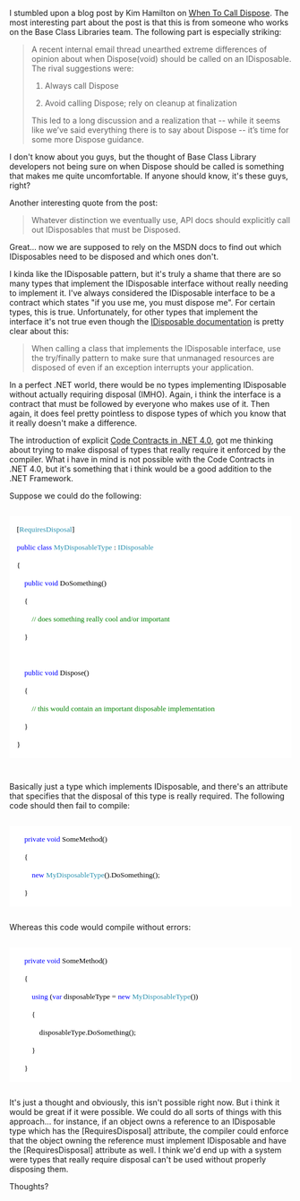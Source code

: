 I stumbled upon a blog post by Kim Hamilton on <a href="http://blogs.msdn.com/kimhamil/archive/2008/11/05/when-to-call-dispose.aspx">When To Call Dispose</a>.  The most interesting part about the post is that this is from someone who works on the Base Class Libraries team.  The following part is especially striking:

<blockquote>
A recent internal email thread unearthed extreme differences of opinion about when Dispose(void) should be called on an IDisposable. The rival suggestions were:

1. Always call Dispose

2. Avoid calling Dispose; rely on cleanup at finalization

This led to a long discussion and a realization that -- while it seems like we’ve said everything there is to say about Dispose -- it’s time for some more Dispose guidance.
</blockquote>

I don't know about you guys, but the thought of Base Class Library developers not being sure on when Dispose should be called is something that makes me quite uncomfortable. If anyone should know, it's these guys, right?

Another interesting quote from the post:

<blockquote>
Whatever distinction we eventually use, API docs should explicitly call out IDisposables that must be Disposed. 
</blockquote>

Great... now we are supposed to rely on the MSDN docs to find out which IDisposables need to be disposed and which ones don't. 

I kinda like the IDisposable pattern, but it's truly a shame that there are so many types that implement the IDisposable interface without really needing to implement it.  I've always considered the IDisposable interface to be a contract which states "if you use me, you must dispose me". For certain types, this is true.  Unfortunately, for other types that implement the interface it's not true even though the <a href="http://msdn.microsoft.com/en-us/library/system.idisposable.aspx">IDisposable documentation</a> is pretty clear about this:

<blockquote>When calling a class that implements the IDisposable interface, use the try/finally pattern to make sure that unmanaged resources are disposed of even if an exception interrupts your application.</blockquote>

In a perfect .NET world, there would be no types implementing IDisposable without actually requiring disposal (IMHO).  Again, i think the interface is a contract that must be followed by everyone who makes use of it.  Then again, it does feel pretty pointless to dispose types of which you know that it really doesn't make a difference.

The introduction of explicit <a href="http://blogs.msdn.com/bclteam/archive/2008/11/11/introduction-to-code-contracts-melitta-andersen.aspx">Code Contracts in .NET 4.0</a>, got me thinking about trying to make disposal of types that really require it enforced by the compiler.  What i have in mind is not possible with the Code Contracts in .NET 4.0, but it's something that i think would be a good addition to the .NET Framework.

Suppose we could do the following:

<code>
<div style="font-family: Consolas; font-size: 10pt; color: black; background: white;">
<p style="margin: 0px;">&nbsp;&nbsp;&nbsp; [<span style="color: #2b91af;">RequiresDisposal</span>]</p>
<p style="margin: 0px;">&nbsp;&nbsp;&nbsp; <span style="color: blue;">public</span> <span style="color: blue;">class</span> <span style="color: #2b91af;">MyDisposableType</span> : <span style="color: #2b91af;">IDisposable</span></p>
<p style="margin: 0px;">&nbsp;&nbsp;&nbsp; {</p>
<p style="margin: 0px;">&nbsp;&nbsp;&nbsp; &nbsp;&nbsp;&nbsp; <span style="color: blue;">public</span> <span style="color: blue;">void</span> DoSomething()</p>
<p style="margin: 0px;">&nbsp;&nbsp;&nbsp; &nbsp;&nbsp;&nbsp; {</p>
<p style="margin: 0px;">&nbsp;&nbsp;&nbsp; &nbsp;&nbsp;&nbsp; &nbsp;&nbsp;&nbsp; <span style="color: green;">// does something really cool and/or important</span></p>
<p style="margin: 0px;">&nbsp;&nbsp;&nbsp; &nbsp;&nbsp;&nbsp; }</p>
<p style="margin: 0px;">&nbsp;</p>
<p style="margin: 0px;">&nbsp;&nbsp;&nbsp; &nbsp;&nbsp;&nbsp; <span style="color: blue;">public</span> <span style="color: blue;">void</span> Dispose()</p>
<p style="margin: 0px;">&nbsp;&nbsp;&nbsp; &nbsp;&nbsp;&nbsp; {</p>
<p style="margin: 0px;">&nbsp;&nbsp;&nbsp; &nbsp;&nbsp;&nbsp; &nbsp;&nbsp;&nbsp; <span style="color: green;">// this would contain an important disposable implementation</span></p>
<p style="margin: 0px;">&nbsp;&nbsp;&nbsp; &nbsp;&nbsp;&nbsp; }</p>
<p style="margin: 0px;">&nbsp;&nbsp;&nbsp; }</p>
</div>

</code>

Basically just a type which implements IDisposable, and there's an attribute that specifies that the disposal of this type is really required.  The following code should then fail to compile:

<code>
<div style="font-family: Consolas; font-size: 10pt; color: black; background: white;">
<p style="margin: 0px;">&nbsp;&nbsp;&nbsp; &nbsp;&nbsp;&nbsp; <span style="color: blue;">private</span> <span style="color: blue;">void</span> SomeMethod()</p>
<p style="margin: 0px;">&nbsp;&nbsp;&nbsp; &nbsp;&nbsp;&nbsp; {</p>
<p style="margin: 0px;">&nbsp;&nbsp;&nbsp; &nbsp;&nbsp;&nbsp; &nbsp;&nbsp;&nbsp; <span style="color: blue;">new</span> <span style="color: #2b91af;">MyDisposableType</span>().DoSomething();</p>
<p style="margin: 0px;">&nbsp;&nbsp;&nbsp; &nbsp;&nbsp;&nbsp; }</p>
</div>
</code>
 
Whereas this code would compile without errors:

<code>
<div style="font-family: Consolas; font-size: 10pt; color: black; background: white;">
<p style="margin: 0px;">&nbsp;&nbsp;&nbsp; &nbsp;&nbsp;&nbsp; <span style="color: blue;">private</span> <span style="color: blue;">void</span> SomeMethod()</p>
<p style="margin: 0px;">&nbsp;&nbsp;&nbsp; &nbsp;&nbsp;&nbsp; {</p>
<p style="margin: 0px;">&nbsp;&nbsp;&nbsp; &nbsp;&nbsp;&nbsp; &nbsp;&nbsp;&nbsp; <span style="color: blue;">using</span> (<span style="color: blue;">var</span> disposableType = <span style="color: blue;">new</span> <span style="color: #2b91af;">MyDisposableType</span>())</p>
<p style="margin: 0px;">&nbsp;&nbsp;&nbsp; &nbsp;&nbsp;&nbsp; &nbsp;&nbsp;&nbsp; {</p>
<p style="margin: 0px;">&nbsp;&nbsp;&nbsp; &nbsp;&nbsp;&nbsp; &nbsp;&nbsp;&nbsp; &nbsp;&nbsp;&nbsp; disposableType.DoSomething();</p>
<p style="margin: 0px;">&nbsp;&nbsp;&nbsp; &nbsp;&nbsp;&nbsp; &nbsp;&nbsp;&nbsp; }</p>
<p style="margin: 0px;">&nbsp;&nbsp;&nbsp; &nbsp;&nbsp;&nbsp; }</p>
</div>
</code> 
 
It's just a thought and obviously, this isn't possible right now.  But i think it would be great if it were possible.  We could do all sorts of things with this approach... for instance, if an object owns a reference to an IDisposable type which has the [RequiresDisposal] attribute, the compiler could enforce that the object owning the reference must implement IDisposable and have the [RequiresDisposal] attribute as well.  I think we'd end up with a system were types that really require disposal can't be used without properly disposing them.

Thoughts?
